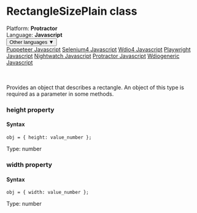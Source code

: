 # RectangleSizePlain class
<div class='platform-bar-container-div'><div class='platform-bar-div'>Platform:  <b> Protractor</b>
</div><div class='platform-bar-div'>Language: <b>Javascript</b></div><div class='dropdown-button-container-div'><button class='sdk-language-dropdown-button'>Other languages ▼</button><div class='dropdown-content'>
<a href='../../puppeteer/javascript/rectanglesizeplain'>Puppeteer Javascript</a>
<a href='../../selenium4/javascript/rectanglesizeplain'>Selenium4 Javascript</a>
<a href='../../wdio4/javascript/rectanglesizeplain'>Wdio4 Javascript</a>
<a href='../../playwright/javascript/rectanglesizeplain'>Playwright Javascript</a>
<a href='../../nightwatch/javascript/rectanglesizeplain'>Nightwatch Javascript</a>
<a href='../../protractor/javascript/rectanglesizeplain'>Protractor Javascript</a>
<a href='../../wdiogeneric/javascript/rectanglesizeplain'>Wdiogeneric Javascript</a>
</div></div><br /><br /></div>




Provides an object that describes a rectangle. An object of this type is required as a parameter in some methods.


### height property
#### Syntax


    obj = { height: value_number };
    

Type: number

### width property
#### Syntax


    obj = { width: value_number };
    

Type: number
